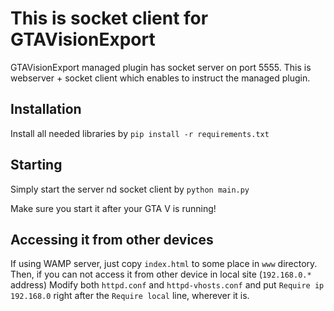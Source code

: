 # This is socket client for GTAVisionExport
GTAVisionExport managed plugin has socket server on port 5555.
This is webserver + socket client which enables to instruct the managed plugin.

## Installation
Install all needed libraries by `pip install -r requirements.txt`

## Starting
Simply start the server nd socket client by `python main.py`

Make sure you start it after your GTA V is running!

## Accessing it from other devices
If using WAMP server, just copy `index.html` to some place in `www` directory.
Then, if you can not access it from other device in local site (`192.168.0.*` address)
Modify both `httpd.conf` and `httpd-vhosts.conf`
and put `Require ip 192.168.0` right after the `Require local` line, wherever it is.